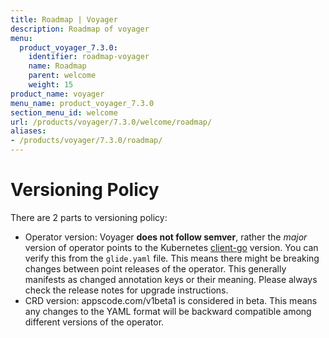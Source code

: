 ```yaml
---
title: Roadmap | Voyager
description: Roadmap of voyager
menu:
  product_voyager_7.3.0:
    identifier: roadmap-voyager
    name: Roadmap
    parent: welcome
    weight: 15
product_name: voyager
menu_name: product_voyager_7.3.0
section_menu_id: welcome
url: /products/voyager/7.3.0/welcome/roadmap/
aliases:
- /products/voyager/7.3.0/roadmap/
---
```


# Versioning Policy

There are 2 parts to versioning policy:

 - Operator version: Voyager __does not follow semver__, rather the _major_ version of operator points to the
Kubernetes [client-go](https://github.com/kubernetes/client-go#branches-and-tags) version. You can verify this
from the `glide.yaml` file. This means there might be breaking changes between point releases of the operator.
This generally manifests as changed annotation keys or their meaning.
Please always check the release notes for upgrade instructions.
 - CRD version: appscode.com/v1beta1 is considered in beta. This means any changes to the YAML format will be backward
compatible among different versions of the operator.
